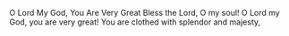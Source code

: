 O Lord My God, You Are Very Great Bless the Lord, O my soul! O Lord my God, you are very great! You are clothed with splendor and majesty,
